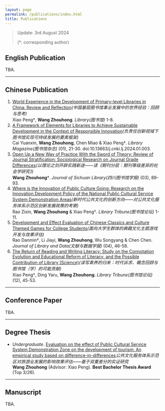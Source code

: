 ```yaml
---
layout: page
permalink: /publications/index.html
title: Publications
---
```


> Update: 3rd August 2024
>
> (†: corresponding author)


## English Publication
TBA.

---
## Chinese Publication

1. [World Experience in the Development of Primary-level Libraries in China: Review and Reflection](https://wangzhh.top/mypaper/Chinese/中国基层图书馆事业发展中的世界经验.pdf)*(中国基层图书馆事业发展中的世界经验：回顾与思考)*<br>Xiao Peng†, **Wang Zhouhong**. *Library(图书馆)* 1-8.<br>
2. [A Framework of Elements for Libraries to Achieve Sustainable Development in the Context of Responsible Innovation]((https://wangzhh.top/mypaper/Chinese/负责任创新视域下图书馆实现可持续发展的要素框架.pdf))*(负责任创新视域下图书馆实现可持续发展的要素框架)*<br>Cai Yuanxin, **Wang Zhouhong**, Chen Miao & Xiao Peng†. *Library Magazine(图书馆杂志)* (01), 21-30. doi:10.13663/j.cnki.lj.2024.01.003.<br>
3. [Open Up a New Way of Practice With the Sword of Theory: Review of Journal Stratification: Sociological Research on Journal Grade Differences](https://wangzhh.top/mypaper/Chinese/以理论之剑开辟实践新途.pdf)*(以理论之剑开辟实践新途——读《期刊分层：期刊等级差异的社会学研究》)*<br>**Wang Zhouhong**†. *Journal of Sichuan Library(四川图书馆学报)* (03), 89-93.<br>
4. [Where is the Innovation of Public Culture Going: Research on the Innovation Development Policy of the National Public Cultural Service System Demonstration Areas](https://wangzhh.top/mypaper/Chinese/新时代公共文化的创新方向.pdf)*(新时代公共文化的创新方向——对公共文化服务体系示范区创新发展政策的考察)*<br>Rao Zixin, **Wang Zhouhong** & Xiao Peng†. *Library Tribune(图书馆论坛)* 1-11.<br>
5. [Development and Effect Evaluation of Chinese Classics and Culture Themed Games for College Students](https://wangzhh.top/mypaper/Chinese/面向大学生群体的典籍文化主题游戏开发与效果评估.pdf)*(面向大学生群体的典籍文化主题游戏开发与效果评估)*<br>Rao Danmin†, Li Jiayi, **Wang Zhouhong**, Wu Songyang & Chen Chen. *Journal of Library and Data(文献与数据学报)* (04), 46-58.<br>
6. [The Return of Reading and Writing Literacy: Study on the Connotation Evolution and Educational Reform of Literacy, and the Possible Contribution of Library (Science)](https://wangzhh.top/mypaper/Chinese/读写素养的归来.pdf)*(读写素养的归来：时代诉求、概念回顾与图书馆（学）的可能贡献)*<br>Xiao Peng†, Ding Yaru, **Wang Zhouhong**. *Library Tribune(图书馆论坛)* (12), 45-53.<br>

---
## Conference Paper
TBA.

---
## Degree Thesis

- *Undergraduate*. [Evaluation on the effect of Public Cultural Service System Demonstration Zone on the development of tourism: An empirical study based on difference-in-differences](https://caihanlin.com/mypaper/thesis/本科.pdf)*公共文化服务体系示范区对旅游业发展的影响效果评估——基于双重差分的实证研究*<br>**Wang Zhouhong** (Advisor: Xiao Peng). **Best Bachelor Thesis Award** (Top 3/26).<br>

---

## Manuscript

TBA.

<br>
